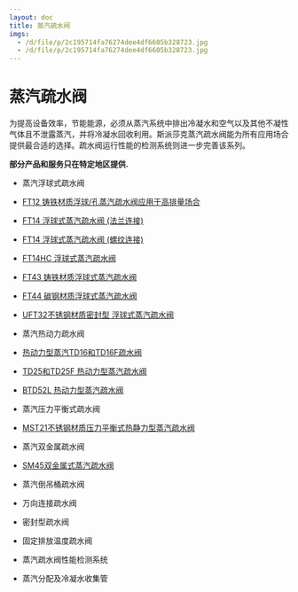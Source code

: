 ```yaml
---
layout: doc
title: 蒸汽疏水阀
imgs:
  - /d/file/p/2c195714fa76274dee4df6605b328723.jpg
  - /d/file/p/2c195714fa76274dee4df6605b328723.jpg
---
```


# 蒸汽疏水阀

为提高设备效率，节能能源，必须从蒸汽系统中排出冷凝水和空气以及其他不凝性气体且不泄露蒸汽，并将冷凝水回收利用。斯派莎克蒸汽疏水阀能为所有应用场合提供最合适的选择。疏水阀运行性能的检测系统则进一步完善该系列。

**部分产品和服务只在特定地区提供.**

- 蒸汽浮球式疏水阀

- [FT12 铸铁材质浮球/孔蒸汽疏水阀应用于高排量场合](/ball/FT12.html 'FT12 铸铁材质浮球/孔蒸汽疏水阀应用于高排量场合')
- [FT14 浮球式蒸汽疏水阀 (法兰连接)](/ball/FT14rf.html 'FT14 浮球式蒸汽疏水阀 (法兰连接)')
- [FT14 浮球式蒸汽疏水阀 (螺纹连接)](/ball/FT14sc.html 'FT14 浮球式蒸汽疏水阀 (螺纹连接)')
- [FT14HC 浮球式蒸汽疏水阀](/ball/57.html 'FT14HC 浮球式蒸汽疏水阀')
- [FT43 铸铁材质浮球式蒸汽疏水阀](/ball/58.html 'FT43 铸铁材质浮球式蒸汽疏水阀')
- [FT44 碳钢材质浮球式蒸汽疏水阀](/ball/59.html 'FT44 碳钢材质浮球式蒸汽疏水阀')
- [UFT32不锈钢材质密封型 浮球式蒸汽疏水阀](/ball/104.html 'UFT32不锈钢材质密封型 浮球式蒸汽疏水阀')

- 蒸汽热动力疏水阀

- [热动力型蒸汽TD16和TD16F疏水阀](/thermodynamic/TD16F.html '热动力型蒸汽TD16和TD16F疏水阀')
- [TD25和TD25F 热动力型蒸汽疏水阀](/thermodynamic/TD25F.html 'TD25和TD25F 热动力型蒸汽疏水阀')
- [BTD52L 热动力型蒸汽疏水阀](/thermodynamic/BTD52L.html 'BTD52L 热动力型蒸汽疏水阀')

- 蒸汽压力平衡式疏水阀

- [MST21不锈钢材质压力平衡式热静力型蒸汽疏水阀](/balanced-pressure/MST21.html 'MST21不锈钢材质压力平衡式热静力型蒸汽疏水阀')

- 蒸汽双金属疏水阀

- [SM45双金属式蒸汽疏水阀](/bimetallic/SM45.html 'SM45双金属式蒸汽疏水阀')

- 蒸汽倒吊桶疏水阀

- 万向连接疏水阀

- 密封型疏水阀

- 固定排放温度疏水阀

- 蒸汽疏水阀性能检测系统

- 蒸汽分配及冷凝水收集管
